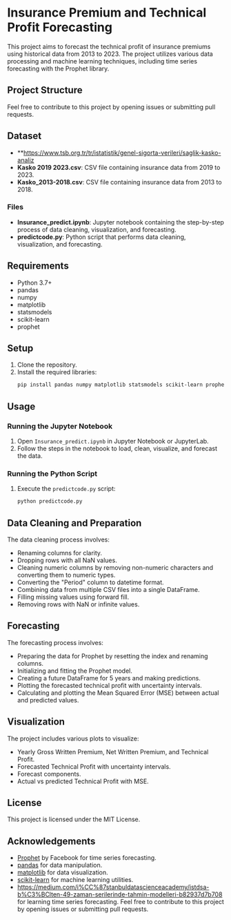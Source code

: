 # Insurance Premium and Technical Profit Forecasting

This project aims to forecast the technical profit of insurance premiums using historical data from 2013 to 2023. The project utilizes various data processing and machine learning techniques, including time series forecasting with the Prophet library.

## Project Structure
Feel free to contribute to this project by opening issues or submitting pull requests.

## Dataset
- **https://www.tsb.org.tr/tr/istatistik/genel-sigorta-verileri/saglik-kasko-analiz
- **Kasko 2019 2023.csv**: CSV file containing insurance data from 2019 to 2023.
- **Kasko_2013-2018.csv**: CSV file containing insurance data from 2013 to 2018.

### Files

- **Insurance_predict.ipynb**: Jupyter notebook containing the step-by-step process of data cleaning, visualization, and forecasting.
- **predictcode.py**: Python script that performs data cleaning, visualization, and forecasting.

## Requirements

- Python 3.7+
- pandas
- numpy
- matplotlib
- statsmodels
- scikit-learn
- prophet

## Setup

1. Clone the repository.
2. Install the required libraries:
   ```sh
   pip install pandas numpy matplotlib statsmodels scikit-learn prophet

## Usage

### Running the Jupyter Notebook

1. Open `Insurance_predict.ipynb` in Jupyter Notebook or JupyterLab.
2. Follow the steps in the notebook to load, clean, visualize, and forecast the data.

### Running the Python Script

1. Execute the `predictcode.py` script:
   ```sh
   python predictcode.py
## Data Cleaning and Preparation

The data cleaning process involves:
- Renaming columns for clarity.
- Dropping rows with all NaN values.
- Cleaning numeric columns by removing non-numeric characters and converting them to numeric types.
- Converting the "Period" column to datetime format.
- Combining data from multiple CSV files into a single DataFrame.
- Filling missing values using forward fill.
- Removing rows with NaN or infinite values.

## Forecasting

The forecasting process involves:
- Preparing the data for Prophet by resetting the index and renaming columns.
- Initializing and fitting the Prophet model.
- Creating a future DataFrame for 5 years and making predictions.
- Plotting the forecasted technical profit with uncertainty intervals.
- Calculating and plotting the Mean Squared Error (MSE) between actual and predicted values.

## Visualization

The project includes various plots to visualize:
- Yearly Gross Written Premium, Net Written Premium, and Technical Profit.
- Forecasted Technical Profit with uncertainty intervals.
- Forecast components.
- Actual vs predicted Technical Profit with MSE.

## License

This project is licensed under the MIT License.

## Acknowledgements

- [Prophet](https://facebook.github.io/prophet/) by Facebook for time series forecasting.
- [pandas](https://pandas.pydata.org/) for data manipulation.
- [matplotlib](https://matplotlib.org/) for data visualization.
- [scikit-learn](https://scikit-learn.org/) for machine learning utilities.
- https://medium.com/i%CC%87stanbuldatascienceacademy/istdsa-b%C3%BClten-49-zaman-serilerinde-tahmin-modelleri-b82937d7b708 for learning time series forecasting.
Feel free to contribute to this project by opening issues or submitting pull requests.
